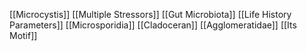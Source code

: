 [[Microcystis]]
[[Multiple Stressors]]
[[Gut Microbiota]]
[[Life History Parameters]]
[[Microsporidia]]
[[Cladoceran]]
[[Agglomeratidae]]
[[Its Motif]]
